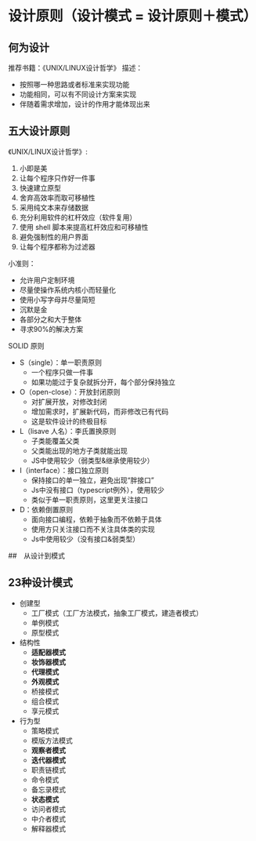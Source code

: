 # 设计原则（设计模式 = 设计原则＋模式）

## 何为设计

推荐书籍：《UNIX/LINUX设计哲学》
描述：

- 按照哪一种思路或者标准来实现功能
- 功能相同，可以有不同设计方案来实现
- 伴随着需求增加，设计的作用才能体现出来

## 五大设计原则

《UNIX/LINUX设计哲学》:

1. 小即是美
2. 让每个程序只作好一件事
3. 快速建立原型
4. 舍弃高效率而取可移植性
5. 采用纯文本来存储数据
6. 充分利用软件的杠杆效应（软件复用）
7. 使用 shell 脚本来提高杠杆效应和可移植性
8. 避免强制性的用户界面
9. 让每个程序都称为过滤器

小准则：

- 允许用户定制环境
- 尽量使操作系统内核小而轻量化
- 使用小写字母并尽量简短
- 沉默是金
- 各部分之和大于整体
- 寻求90%的解决方案

SOLID 原则

- S（single）：单一职责原则
  - 一个程序只做一件事
  - 如果功能过于复杂就拆分开，每个部分保持独立
- O（open-close）：开放封闭原则
  - 对扩展开放，对修改封闭
  - 增加需求时，扩展新代码，而非修改已有代码
  - 这是软件设计的终极目标
- L（lisave 人名）：李氏置换原则
  - 子类能覆盖父类
  - 父类能出现的地方子类就能出现
  - JS中使用较少（弱类型&继承使用较少）
- I（interface）：接口独立原则
  - 保持接口的单一独立，避免出现“胖接口”
  - Js中没有接口（typescript例外），使用较少
  - 类似于单一职责原则，这里更关注接口
- D：依赖倒置原则
  - 面向接口编程，依赖于抽象而不依赖于具体
  - 使用方只关注接口而不关注具体类的实现
  - Js中使用较少（没有接口&弱类型）

##　从设计到模式

## 23种设计模式

- 创建型
  - 工厂模式（工厂方法模式，抽象工厂模式，建造者模式）
  - 单例模式
  - 原型模式
- 结构性
  - **适配器模式**
  - **妆饰器模式**
  - **代理模式**
  - **外观模式**
  - 桥接模式
  - 组合模式
  - 享元模式
- 行为型
  - 策略模式
  - 模版方法模式
  - **观察者模式**
  - **迭代器模式**
  - 职责链模式
  - 命令模式
  - 备忘录模式
  - **状态模式**
  - 访问者模式
  - 中介者模式
  - 解释器模式
